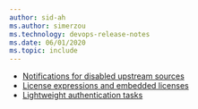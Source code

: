 ```yaml
---
author: sid-ah
ms.author: simerzou
ms.technology: devops-release-notes
ms.date: 06/01/2020
ms.topic: include
---
```


- [Notifications for disabled upstream sources](#notifications-for-disabled-upstream-sources)
- [License expressions and embedded licenses](#license-expressions-and-embedded-licenses)
- [Lightweight authentication tasks](#lightweight-authentication-tasks)
